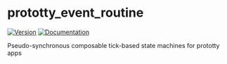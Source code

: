 # prototty\_event\_routine

[![Version](https://img.shields.io/crates/v/prototty_event_routine.svg)](https://crates.io/crates/prototty_event_routine)
[![Documentation](https://docs.rs/prototty_event_routine/badge.svg)](https://docs.rs/prototty_event_routine)

Pseudo-synchronous composable tick-based state machines for prototty apps
